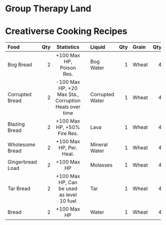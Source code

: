 # Group Therapy Land

# Creativerse Cooking Recipes

| Food             | Qty | Statistics                                             | | Liquid           | Qty | Grain | Qty | Vegetable | Qty | Ingredient | Qty | Egg      | Qty | Bread | Qty |
| :---             | --: | :--:                                                   |-| :---             | --: | :---  | --: | :---      | --: | :---       | --: | :---     | --: | :---  | --: |
| Bog Bread        | 2   | +100 Max HP, Poison Res.                               | | Bog Water        | 1   | Wheat | 4   |           |     |            |     |          |     |       |     |
| Corrupted Bread  | 2   | -100 Max HP, +20 Max Sta., Corruption Heals over time  | | Corrupted Water  | 1   | Wheat | 4   |           |     |            |     |          |     |       |     |
| Blazing Bread    | 2   | +100 Max HP, +50% Fire Res.                            | | Lava             | 1   | Wheat | 4   |           |     |            |     |          |     |       |     |
| Wholesome Bread  | 2   | +100 Max HP, Per. Heal.                                | | Mineral Water    | 1   | Wheat | 4   |           |     |            |     |          |     |       |     |
| Gingerbread Load | 2   | +100 Max HP                                            | | Molasses         | 1   | Wheat | 4   |           |     |            |     |          |     |       |     |
| Tar Bread        | 2   | +100 Max HP, Can be used as level 10 fuel              | | Tar              | 1   | Wheat | 4   |           |     |            |     |          |     |       |     |
| Bread            | 2   | +100 Max HP                                            | | Water            | 1   | Wheat | 4   |           |     |            |     |          |     |       |     |